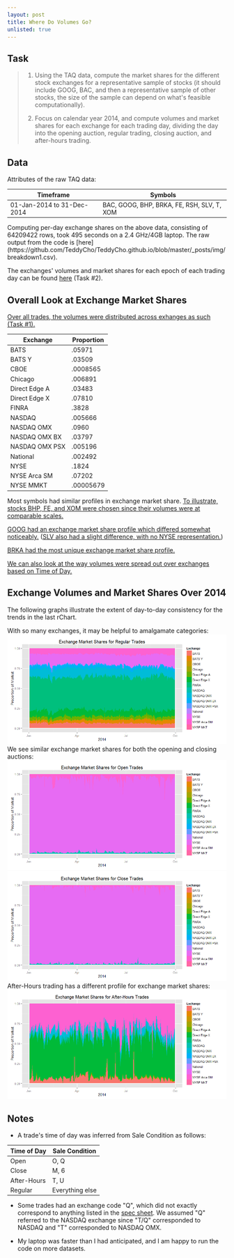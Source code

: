 ```yaml
---
layout: post
title: Where Do Volumes Go?
unlisted: true
---
```


## Task
> 1. Using the TAQ data, compute the market shares for the different stock exchanges for a representative sample of stocks (it should include GOOG, BAC, and then a representative sample of other stocks, the size of the sample can depend on what's feasible computationally).
> 
> 2. Focus on calendar year 2014, and compute volumes and market shares for each exchange for each trading day, dividing the day into the opening auction, regular trading, closing auction, and after-hours trading.

## Data
Attributes of the raw TAQ data:
<table>
  <thead>
    <tr>      <th>Timeframe</th>      <th>Symbols</th>    </tr>
  </thead>
  <tbody>
    <tr>      <td>01-Jan-2014 to 31-Dec-2014</td>      <td>BAC, GOOG, BHP, BRKA, FE, RSH, SLV, T, XOM</td>    </tr>
  </tbody>
</table>
Computing per-day exchange shares on the above data, consisting of 64209422 rows, took 495 seconds on a 2.4 GHz/4GB laptop. The raw output from the code is [here](https://github.com/TeddyCho/TeddyCho.github.io/blob/master/_posts/img/breakdown1.csv).

The exchanges' volumes and market shares for each epoch of each trading day can be found [here](https://github.com/TeddyCho/TeddyCho.github.io/blob/master/_posts/img/taskTwo.csv) (Task #2).

## Overall Look at Exchange Market Shares
[Over all trades, the volumes were distributed across exhanges as such (Task #1).](http://rcharts.github.io/viewer/?a2c6f9b03902566cfb76)
<table>
  <thead>
    <tr><th>Exchange</th><th>Proportion</th></tr>
  </thead>
  <tbody>
    <tr><td>BATS</td><td>.05971</td></tr>
    <tr><td>BATS Y</td><td>.03509</td></tr>
    <tr><td>CBOE</td><td>.0008565</td></tr>
    <tr><td>Chicago</td><td>.006891</td></tr>
    <tr><td>Direct Edge A</td><td>.03483</td></tr>
    <tr><td>Direct Edge X</td><td>.07810</td></tr>
    <tr><td>FINRA</td><td>.3828</td></tr>
    <tr><td>NASDAQ</td><td>.005666</td></tr>
    <tr><td>NASDAQ OMX</td><td>.0960</td></tr>
    <tr><td>NASDAQ OMX BX</td><td>.03797</td></tr>
    <tr><td>NASDAQ OMX PSX</td><td>.005196</td></tr>
    <tr><td>National</td><td>.002492</td></tr>
    <tr><td>NYSE</td><td>.1824</td></tr>
    <tr><td>NYSE Arca SM</td><td>.07202</td></tr>
    <tr><td>NYSE MMKT</td><td>.00005679</td></tr>
  </tbody>
</table>

Most symbols had similar profiles in exchange market share. [To illustrate, stocks BHP, FE, and XOM were chosen since their volumes were at comparable scales.](http://rcharts.github.io/viewer/?c0e1fc17977fa20a3994)

[GOOG had an exchange market share profile which differed somewhat noticeably.](
http://rcharts.github.io/viewer/?1e2ef2392dcfe731ef83) ([SLV also had a slight difference, with no NYSE representation.](http://rcharts.github.io/viewer/?d28814252e7c73d50287))

[BRKA had the most unique exchange market share profile.](http://rcharts.github.io/viewer/?23f2fb892ef69c371849)

[We can also look at the way volumes were spread out over exchanges based on Time of Day.](http://rcharts.github.io/viewer/?ba03ed4250a3839722c5)

## Exchange Volumes and Market Shares Over 2014
The following graphs illustrate the extent of day-to-day consistency for the trends in the last rChart.

With so many exchanges, it may be helpful to amalgamate categories:
![Regular Hours Market Share](https://raw.githubusercontent.com/TeddyCho/TeddyCho.github.io/master/_posts/img/Regular2014.png)
We see similar exchange market shares for both the opening and closing auctions:
![Opening Auction Market Share](https://raw.githubusercontent.com/TeddyCho/TeddyCho.github.io/master/_posts/img/Open2014.png)
![Closing Auction Market Share](https://raw.githubusercontent.com/TeddyCho/TeddyCho.github.io/master/_posts/img/Close2014.png)
After-Hours trading has a different profile for exchange market shares:
![After-Hours Market Share](https://raw.githubusercontent.com/TeddyCho/TeddyCho.github.io/master/_posts/img/After-Hours2014.png)

## Notes
* A trade's time of day was inferred from Sale Condition as follows:
<table>
  <thead>
    <tr>      <th>Time of Day</th>      <th>Sale Condition</th>    </tr>
  </thead>
  <tbody>
    <tr>      <td>Open</td>      <td>O, Q</td>    </tr>
    <tr>      <td>Close</td>      <td>M, 6</td>    </tr>
    <tr>      <td>After-Hours</td>      <td>T, U</td>    </tr>
    <tr>      <td>Regular</td>      <td>Everything else</td>    </tr>
  </tbody>
</table>

* Some trades had an exchange code "Q", which did not exactly correspond to anything listed in the [spec sheet](www.nyxdata.com/doc/224904). We assumed "Q" referred to the NASDAQ exchange since "T/Q" corresponded to NASDAQ and "T" corresponded to NASDAQ OMX.

* My laptop was faster than I had anticipated, and I am happy to run the code on more datasets.
